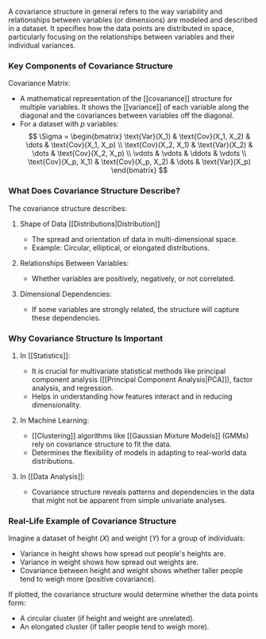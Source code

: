 A covariance structure in general refers to the way variability and relationships between variables (or dimensions) are modeled and described in a dataset. It specifies how the data points are distributed in space, particularly focusing on the relationships between variables and their individual variances.

### Key Components of Covariance Structure

Covariance Matrix:
- A mathematical representation of the [[covariance]] structure for multiple variables. It shows the [[variance]] of each variable along the diagonal and the covariances between variables off the diagonal.
- For a dataset with $p$ variables: 
$$
\Sigma = \begin{bmatrix} 
\text{Var}(X_1) & \text{Cov}(X_1, X_2) & \dots & \text{Cov}(X_1, X_p) \\ 
\text{Cov}(X_2, X_1) & \text{Var}(X_2) & \dots & \text{Cov}(X_2, X_p) \\ 
\vdots & \vdots & \ddots & \vdots \\ 
\text{Cov}(X_p, X_1) & \text{Cov}(X_p, X_2) & \dots & \text{Var}(X_p) 
\end{bmatrix}
$$

### What Does Covariance Structure Describe?

The covariance structure describes:

1. Shape of Data [[Distributions|Distribution]]
    - The spread and orientation of data in multi-dimensional space.
    - Example: Circular, elliptical, or elongated distributions.

2. Relationships Between Variables:
    - Whether variables are positively, negatively, or not correlated.

3. Dimensional Dependencies:
    - If some variables are strongly related, the structure will capture these dependencies.

### Why Covariance Structure Is Important

1. In [[Statistics]]:
    - It is crucial for multivariate statistical methods like principal component analysis ([[Principal Component Analysis|PCA]]), factor analysis, and regression.
    - Helps in understanding how features interact and in reducing dimensionality.

2. In Machine Learning:
    - [[Clustering]] algorithms like [[Gaussian Mixture Models]] (GMMs) rely on covariance structure to fit the data.
    - Determines the flexibility of models in adapting to real-world data distributions.

3. In [[Data Analysis]]:
    - Covariance structure reveals patterns and dependencies in the data that might not be apparent from simple univariate analyses.

### Real-Life Example of Covariance Structure

Imagine a dataset of height ($X$) and weight ($Y$) for a group of individuals:

- Variance in height shows how spread out people's heights are.
- Variance in weight shows how spread out weights are.
- Covariance between height and weight shows whether taller people tend to weigh more (positive covariance).

If plotted, the covariance structure would determine whether the data points form:
- A circular cluster (if height and weight are unrelated).
- An elongated cluster (if taller people tend to weigh more).
